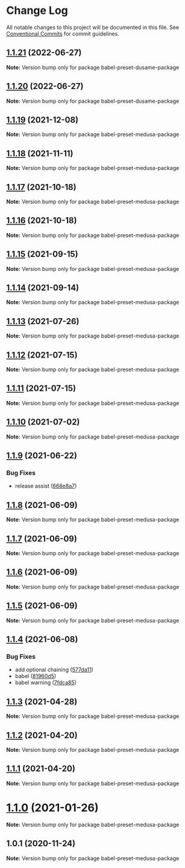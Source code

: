 # Change Log

All notable changes to this project will be documented in this file.
See [Conventional Commits](https://conventionalcommits.org) for commit guidelines.

## [1.1.21](https://github.com/zakariaelas/medusa/compare/babel-preset-dusame-package@1.1.19...babel-preset-dusame-package@1.1.21) (2022-06-27)

**Note:** Version bump only for package babel-preset-dusame-package





## [1.1.20](https://github.com/zakariaelas/medusa/compare/babel-preset-dusame-package@1.1.19...babel-preset-dusame-package@1.1.20) (2022-06-27)

**Note:** Version bump only for package babel-preset-dusame-package





## [1.1.19](https://github.com/medusajs/medusa/compare/babel-preset-medusa-package@1.1.18...babel-preset-medusa-package@1.1.19) (2021-12-08)

**Note:** Version bump only for package babel-preset-medusa-package

## [1.1.18](https://github.com/medusajs/medusa/compare/babel-preset-medusa-package@1.1.17...babel-preset-medusa-package@1.1.18) (2021-11-11)

**Note:** Version bump only for package babel-preset-medusa-package

## [1.1.17](https://github.com/medusajs/medusa/compare/babel-preset-medusa-package@1.1.15...babel-preset-medusa-package@1.1.17) (2021-10-18)

**Note:** Version bump only for package babel-preset-medusa-package

## [1.1.16](https://github.com/medusajs/medusa/compare/babel-preset-medusa-package@1.1.15...babel-preset-medusa-package@1.1.16) (2021-10-18)

**Note:** Version bump only for package babel-preset-medusa-package

## [1.1.15](https://github.com/medusajs/medusa/compare/babel-preset-medusa-package@1.1.14...babel-preset-medusa-package@1.1.15) (2021-09-15)

**Note:** Version bump only for package babel-preset-medusa-package

## [1.1.14](https://github.com/medusajs/medusa/compare/babel-preset-medusa-package@1.1.13...babel-preset-medusa-package@1.1.14) (2021-09-14)

**Note:** Version bump only for package babel-preset-medusa-package

## [1.1.13](https://github.com/medusajs/medusa/compare/babel-preset-medusa-package@1.1.12...babel-preset-medusa-package@1.1.13) (2021-07-26)

**Note:** Version bump only for package babel-preset-medusa-package

## [1.1.12](https://github.com/medusajs/medusa/compare/babel-preset-medusa-package@1.1.10...babel-preset-medusa-package@1.1.12) (2021-07-15)

**Note:** Version bump only for package babel-preset-medusa-package

## [1.1.11](https://github.com/medusajs/medusa/compare/babel-preset-medusa-package@1.1.10...babel-preset-medusa-package@1.1.11) (2021-07-15)

**Note:** Version bump only for package babel-preset-medusa-package

## [1.1.10](https://github.com/medusajs/medusa/compare/babel-preset-medusa-package@1.1.9...babel-preset-medusa-package@1.1.10) (2021-07-02)

**Note:** Version bump only for package babel-preset-medusa-package

## [1.1.9](https://github.com/medusajs/medusa/compare/babel-preset-medusa-package@1.1.8...babel-preset-medusa-package@1.1.9) (2021-06-22)

### Bug Fixes

- release assist ([668e8a7](https://github.com/medusajs/medusa/commit/668e8a740200847fc2a41c91d2979097f1392532))

## [1.1.8](https://github.com/medusajs/medusa/compare/babel-preset-medusa-package@1.1.7...babel-preset-medusa-package@1.1.8) (2021-06-09)

**Note:** Version bump only for package babel-preset-medusa-package

## [1.1.7](https://github.com/medusajs/medusa/compare/babel-preset-medusa-package@1.1.6...babel-preset-medusa-package@1.1.7) (2021-06-09)

**Note:** Version bump only for package babel-preset-medusa-package

## [1.1.6](https://github.com/medusajs/medusa/compare/babel-preset-medusa-package@1.1.5...babel-preset-medusa-package@1.1.6) (2021-06-09)

**Note:** Version bump only for package babel-preset-medusa-package

## [1.1.5](https://github.com/medusajs/medusa/compare/babel-preset-medusa-package@1.1.4...babel-preset-medusa-package@1.1.5) (2021-06-09)

**Note:** Version bump only for package babel-preset-medusa-package

## [1.1.4](https://github.com/medusajs/medusa/compare/babel-preset-medusa-package@1.1.3...babel-preset-medusa-package@1.1.4) (2021-06-08)

### Bug Fixes

- add optional chaining ([577da11](https://github.com/medusajs/medusa/commit/577da11b9809ce92accd4c623d86bc4967cc1f89))
- babel ([81960d5](https://github.com/medusajs/medusa/commit/81960d51812f093e04271f50ffe5de9bce17c06b))
- babel warning ([7fdca85](https://github.com/medusajs/medusa/commit/7fdca85bae1e0df653e707fc1b8c26652c02c5fe))

## [1.1.3](https://github.com/medusajs/medusa/compare/babel-preset-medusa-package@1.1.0...babel-preset-medusa-package@1.1.3) (2021-04-28)

**Note:** Version bump only for package babel-preset-medusa-package

## [1.1.2](https://github.com/medusajs/medusa/compare/babel-preset-medusa-package@1.1.1...babel-preset-medusa-package@1.1.2) (2021-04-20)

**Note:** Version bump only for package babel-preset-medusa-package

## [1.1.1](https://github.com/medusajs/medusa/compare/babel-preset-medusa-package@1.1.0...babel-preset-medusa-package@1.1.1) (2021-04-20)

**Note:** Version bump only for package babel-preset-medusa-package

# [1.1.0](https://github.com/medusajs/medusa/compare/babel-preset-medusa-package@1.0.1...babel-preset-medusa-package@1.1.0) (2021-01-26)

**Note:** Version bump only for package babel-preset-medusa-package

## 1.0.1 (2020-11-24)

**Note:** Version bump only for package babel-preset-medusa-package
